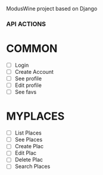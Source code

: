 ModusWine project based on Django

### API ACTIONS

# COMMON

- [ ] Login
- [ ] Create Account
- [ ] See profile
- [ ] Edit profile
- [ ] See favs

# MYPLACES

- [ ] List Places
- [ ] See Places
- [ ] Create Plac
- [ ] Edit Plac
- [ ] Delete Plac
- [ ] Search Places
